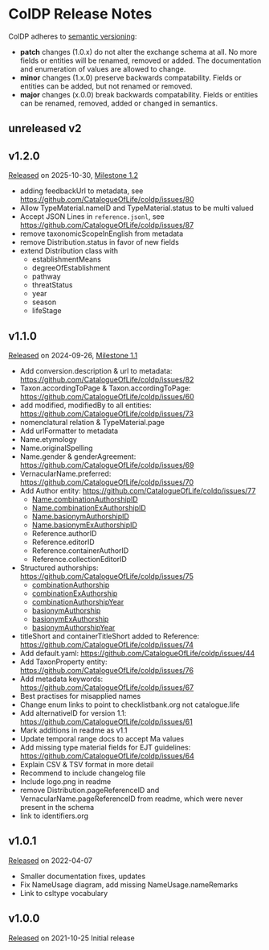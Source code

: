 # ColDP Release Notes

ColDP adheres to [semantic versioning](http://semver.org/):
 - **patch** changes (1.0.x) do not alter the exchange schema at all. No more fields or entities will be renamed, removed or added. The documentation and enumeration of values are allowed to change.
 - **minor** changes (1.x.0) preserve backwards compatability. Fields or entities can be added, but not renamed or removed.
 - **major** changes (x.0.0) break backwards compatability. Fields or entities can be renamed, removed, added or changed in semantics. 


## unreleased v2

## v1.2.0
[Released](https://github.com/CatalogueOfLife/coldp/releases/tag/v1.2.0) on 2025-10-30, [Milestone 1.2](https://github.com/CatalogueOfLife/coldp/issues?q=is%3Aissue+milestone%3A%22Version+1.2%22+)
 - adding feedbackUrl to metadata, see https://github.com/CatalogueOfLife/coldp/issues/80
 - Allow TypeMaterial.nameID and TypeMaterial.status to be multi valued
 - Accept JSON Lines in `reference.jsonl`, see https://github.com/CatalogueOfLife/coldp/issues/87
 - remove taxonomicScopeInEnglish from metadata
 - remove Distribution.status in favor of new fields
 - extend Distribution class with
    - establishmentMeans
    - degreeOfEstablishment
    - pathway
    - threatStatus
    - year
    - season
    - lifeStage


## v1.1.0
[Released](https://github.com/CatalogueOfLife/coldp/releases/tag/v1.1.0) on 2024-09-26, [Milestone 1.1](https://github.com/CatalogueOfLife/coldp/issues?q=is%3Aissue+milestone%3A%22Version+1.1%22+)
 - Add conversion.description & url to metadata: https://github.com/CatalogueOfLife/coldp/issues/82
 - Taxon.accordingToPage & Taxon.accordingToPage: https://github.com/CatalogueOfLife/coldp/issues/60
 - add modified, modifiedBy to all entities: https://github.com/CatalogueOfLife/coldp/issues/73
 - nomenclatural relation & TypeMaterial.page
 - Add urlFormatter to metadata
 - Name.etymology
 - Name.originalSpelling
 - Name.gender & genderAgreement: https://github.com/CatalogueOfLife/coldp/issues/69
 - VernacularName.preferred: https://github.com/CatalogueOfLife/coldp/issues/70
 - Add Author entity: https://github.com/CatalogueOfLife/coldp/issues/77
     + [Name.combinationAuthorshipID](https://github.com/CatalogueOfLife/coldp/blob/master/README.md#combinationAuthorshipID)
     + [Name.combinationExAuthorshipID](https://github.com/CatalogueOfLife/coldp/blob/master/README.md#combinationExAuthorshipID)
     + [Name.basionymAuthorshipID](https://github.com/CatalogueOfLife/coldp/blob/master/README.md#basionymAuthorshipID)
     + [Name.basionymExAuthorshipID](https://github.com/CatalogueOfLife/coldp/blob/master/README.md#basionymExAuthorshipID)
     + Reference.authorID
     + Reference.editorID
     + Reference.containerAuthorID
     + Reference.collectionEditorID
 - Structured authorships: https://github.com/CatalogueOfLife/coldp/issues/75
     + [combinationAuthorship](https://github.com/CatalogueOfLife/coldp/blob/master/README.md#combinationAuthorship)
     + [combinationExAuthorship](https://github.com/CatalogueOfLife/coldp/blob/master/README.md#combinationExAuthorship)
     + [combinationAuthorshipYear](https://github.com/CatalogueOfLife/coldp/blob/master/README.md#combinationAuthorshipYear)
     + [basionymAuthorship](https://github.com/CatalogueOfLife/coldp/blob/master/README.md#basionymAuthorship)
     + [basionymExAuthorship](https://github.com/CatalogueOfLife/coldp/blob/master/README.md#basionymExAuthorship)
     + [basionymAuthorshipYear](https://github.com/CatalogueOfLife/coldp/blob/master/README.md#basionymAuthorshipYear)
 - titleShort and containerTitleShort added to Reference: https://github.com/CatalogueOfLife/coldp/issues/74
 - Add default.yaml: https://github.com/CatalogueOfLife/coldp/issues/44
 - Add TaxonProperty entity: https://github.com/CatalogueOfLife/coldp/issues/76
 - Add metadata keywords: https://github.com/CatalogueOfLife/coldp/issues/67
 - Best practises for misapplied names
 - Change enum links to point to checklistbank.org not catalogue.life
 - Add alternativeID for version 1.1: https://github.com/CatalogueOfLife/coldp/issues/61
 - Mark additions in readme as v1.1
 - Update temporal range docs to accept Ma values
 - Add missing type material fields for EJT guidelines: https://github.com/CatalogueOfLife/coldp/issues/64
 - Explain CSV & TSV format in more detail
 - Recommend to include changelog file
 - Include logo.png in readme
 - remove Distribution.pageReferenceID and VernacularName.pageReferenceID from readme, which were never present in the schema
 - link to identifiers.org

## v1.0.1
[Released](https://github.com/CatalogueOfLife/coldp/releases/tag/v1.0.1) on 2022-04-07
 - Smaller documentation fixes, updates
 - Fix NameUsage diagram, add missing NameUsage.nameRemarks
 - Link to csltype vocabulary

## v1.0.0
[Released](https://github.com/CatalogueOfLife/coldp/releases/tag/v1.0.0) on 2021-10-25
Initial release